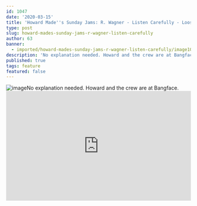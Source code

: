 ```yaml
---
id: 1047
date: '2020-03-15'
title: 'Howard Made''s Sunday Jams: R. Wagner - Listen Carefully - Loose Lips'
type: post
slug: howard-mades-sunday-jams-r-wagner-listen-carefully
author: 63
banner:
  - imported/howard-mades-sunday-jams-r-wagner-listen-carefully/image1047.jpeg
description: 'No explanation needed. Howard and the crew are at Bangface. [...]Read More...'
published: true
tags: feature
featured: false
---
```

![image](../imported/howard-mades-sunday-jams-r-wagner-listen-carefully/image1047.jpeg)No explanation needed. Howard and the crew are at Bangface.<iframe width='100%' height='300' scrolling='no' frameborder='no' allow='autoplay' src='https://www.youtube.com/embed/zpdZsPcrEm8'></iframe>